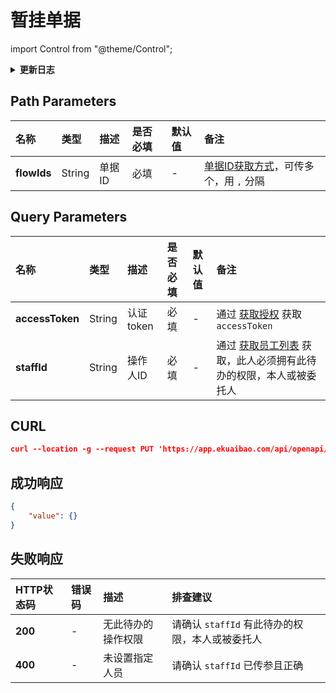 # 暂挂单据

import Control from "@theme/Control";

<Control
method="PUT"
url="/api/openapi/v1/backlog/data/hangUp/[`flowIds`]"
/>

<details>
  <summary><b>更新日志</b></summary>
  <div>

  [**1.12.0**](/updateLog/update-log#1120) -> 🆕 新增了本接口。<br/>

  </div>
</details>

## Path Parameters

| 名称 | 类型 | 描述 | 是否必填 | 默认值 | 备注 |
| :--- | :--- | :--- | :--- |:--- | :--- |
| **flowIds** | String  | 单据ID | 必填 | - | [单据ID获取方式](/docs/open-api/flows/question-answer#问题一)，可传多个，用 `,` 分隔 |

## Query Parameters

| 名称 | 类型 | 描述 | 是否必填 | 默认值 | 备注 |
| :--- | :--- | :--- | :--- |:--- | :--- |
| **accessToken** | String | 认证token    | 必填 | - | 通过 [获取授权](/docs/open-api/getting-started/auth) 获取 `accessToken` |
| **staffId**     | String | 操作人ID     | 必填 | - | 通过 [获取员工列表](/docs/open-api/corporation/get-all-staffs) 获取，此人必须拥有此待办的权限，本人或被委托人 |


## CURL
```json
curl --location -g --request PUT 'https://app.ekuaibao.com/api/openapi/v1/backlog/data/hangUp/[ID01lHtx4bPaTJ]?accessToken=ID01lHtw1JHHZB:ID01lCS5i0hgYv&staffId=ID01lCS5i0hgYv:ID01kU1mTv1mnJ'
```

## 成功响应
```json
{
    "value": {}
}
```

## 失败响应

| HTTP状态码 | 错误码 | 描述 | 排查建议 |
| :--- | :--- | :--- | :--- |
| **200** | - | 无此待办的操作权限 | 请确认 `staffId` 有此待办的权限，本人或被委托人 | 
| **400** | - | 未设置指定人员 | 请确认 `staffId` 已传参且正确 | 
